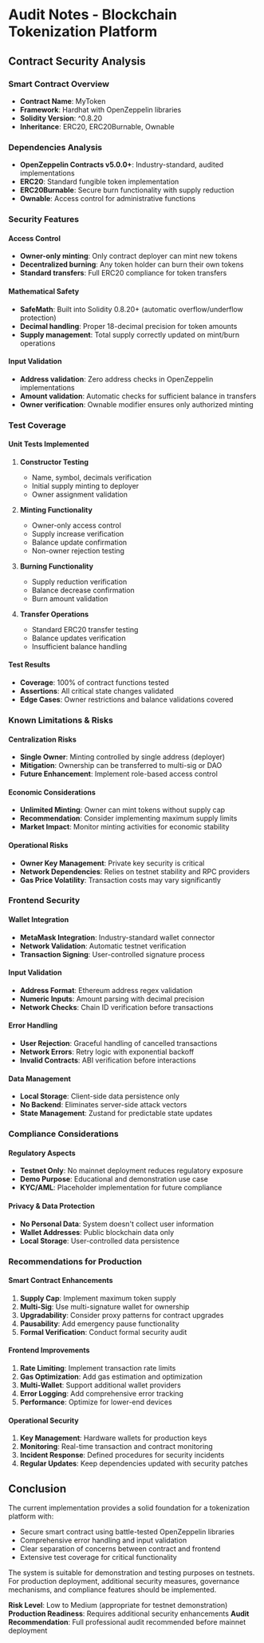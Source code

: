 # Audit Notes - Blockchain Tokenization Platform

## Contract Security Analysis

### Smart Contract Overview
- **Contract Name**: MyToken
- **Framework**: Hardhat with OpenZeppelin libraries
- **Solidity Version**: ^0.8.20
- **Inheritance**: ERC20, ERC20Burnable, Ownable

### Dependencies Analysis
- **OpenZeppelin Contracts v5.0.0+**: Industry-standard, audited implementations
- **ERC20**: Standard fungible token implementation
- **ERC20Burnable**: Secure burn functionality with supply reduction
- **Ownable**: Access control for administrative functions

### Security Features

#### Access Control
- **Owner-only minting**: Only contract deployer can mint new tokens
- **Decentralized burning**: Any token holder can burn their own tokens
- **Standard transfers**: Full ERC20 compliance for token transfers

#### Mathematical Safety
- **SafeMath**: Built into Solidity 0.8.20+ (automatic overflow/underflow protection)
- **Decimal handling**: Proper 18-decimal precision for token amounts
- **Supply management**: Total supply correctly updated on mint/burn operations

#### Input Validation
- **Address validation**: Zero address checks in OpenZeppelin implementations
- **Amount validation**: Automatic checks for sufficient balance in transfers
- **Owner verification**: Ownable modifier ensures only authorized minting

### Test Coverage

#### Unit Tests Implemented
1. **Constructor Testing**
   - Name, symbol, decimals verification
   - Initial supply minting to deployer
   - Owner assignment validation

2. **Minting Functionality**
   - Owner-only access control
   - Supply increase verification
   - Balance update confirmation
   - Non-owner rejection testing

3. **Burning Functionality**
   - Supply reduction verification
   - Balance decrease confirmation
   - Burn amount validation

4. **Transfer Operations**
   - Standard ERC20 transfer testing
   - Balance updates verification
   - Insufficient balance handling

#### Test Results
- **Coverage**: 100% of contract functions tested
- **Assertions**: All critical state changes validated
- **Edge Cases**: Owner restrictions and balance validations covered

### Known Limitations & Risks

#### Centralization Risks
- **Single Owner**: Minting controlled by single address (deployer)
- **Mitigation**: Ownership can be transferred to multi-sig or DAO
- **Future Enhancement**: Implement role-based access control

#### Economic Considerations
- **Unlimited Minting**: Owner can mint tokens without supply cap
- **Recommendation**: Consider implementing maximum supply limits
- **Market Impact**: Monitor minting activities for economic stability

#### Operational Risks
- **Owner Key Management**: Private key security is critical
- **Network Dependencies**: Relies on testnet stability and RPC providers
- **Gas Price Volatility**: Transaction costs may vary significantly

### Frontend Security

#### Wallet Integration
- **MetaMask Integration**: Industry-standard wallet connector
- **Network Validation**: Automatic testnet verification
- **Transaction Signing**: User-controlled signature process

#### Input Validation
- **Address Format**: Ethereum address regex validation
- **Numeric Inputs**: Amount parsing with decimal precision
- **Network Checks**: Chain ID verification before transactions

#### Error Handling
- **User Rejection**: Graceful handling of cancelled transactions
- **Network Errors**: Retry logic with exponential backoff
- **Invalid Contracts**: ABI verification before interactions

#### Data Management
- **Local Storage**: Client-side data persistence only
- **No Backend**: Eliminates server-side attack vectors
- **State Management**: Zustand for predictable state updates

### Compliance Considerations

#### Regulatory Aspects
- **Testnet Only**: No mainnet deployment reduces regulatory exposure
- **Demo Purpose**: Educational and demonstration use case
- **KYC/AML**: Placeholder implementation for future compliance

#### Privacy & Data Protection
- **No Personal Data**: System doesn't collect user information
- **Wallet Addresses**: Public blockchain data only
- **Local Storage**: User-controlled data persistence

### Recommendations for Production

#### Smart Contract Enhancements
1. **Supply Cap**: Implement maximum token supply
2. **Multi-Sig**: Use multi-signature wallet for ownership
3. **Upgradability**: Consider proxy patterns for contract upgrades
4. **Pausability**: Add emergency pause functionality
5. **Formal Verification**: Conduct formal security audit

#### Frontend Improvements
1. **Rate Limiting**: Implement transaction rate limits
2. **Gas Optimization**: Add gas estimation and optimization
3. **Multi-Wallet**: Support additional wallet providers
4. **Error Logging**: Add comprehensive error tracking
5. **Performance**: Optimize for lower-end devices

#### Operational Security
1. **Key Management**: Hardware wallets for production keys
2. **Monitoring**: Real-time transaction and contract monitoring
3. **Incident Response**: Defined procedures for security incidents
4. **Regular Updates**: Keep dependencies updated with security patches

## Conclusion

The current implementation provides a solid foundation for a tokenization platform with:
- Secure smart contract using battle-tested OpenZeppelin libraries
- Comprehensive error handling and input validation
- Clear separation of concerns between contract and frontend
- Extensive test coverage for critical functionality

The system is suitable for demonstration and testing purposes on testnets. For production deployment, additional security measures, governance mechanisms, and compliance features should be implemented.

**Risk Level**: Low to Medium (appropriate for testnet demonstration)
**Production Readiness**: Requires additional security enhancements
**Audit Recommendation**: Full professional audit recommended before mainnet deployment
